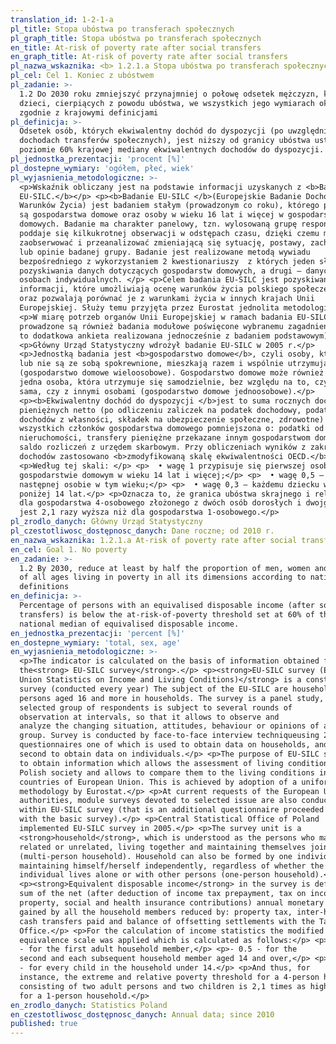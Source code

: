 ```yaml
---
translation_id: 1-2-1-a
pl_title: Stopa ubóstwa po transferach społecznych
pl_graph_title: Stopa ubóstwa po transferach społecznych
en_title: At-risk of poverty rate after social transfers
en_graph_title: At-risk of poverty rate after social transfers
pl_nazwa_wskaznika: <b> 1.2.1.a Stopa ubóstwa po transferach społecznych</b>
pl_cel: Cel 1. Koniec z ubóstwem
pl_zadanie: >-
  1.2 Do 2030 roku zmniejszyć przynajmniej o połowę odsetek mężczyzn, kobiet i
  dzieci, cierpiących z powodu ubóstwa, we wszystkich jego wymiarach określonych
  zgodnie z krajowymi definicjami
pl_definicja: >-
  Odsetek osób, których ekwiwalentny dochód do dyspozycji (po uwzględnieniu w
  dochodach transferów społecznych), jest niższy od granicy ubóstwa ustalonej na
  poziomie 60% krajowej mediany ekwiwalentnych dochodów do dyspozycji.
pl_jednostka_prezentacji: 'procent [%]'
pl_dostepne_wymiary: 'ogółem, płeć, wiek'
pl_wyjasnienia_metodologiczne: >-
  <p>Wskaźnik obliczany jest na podstawie informacji uzyskanych z <b>Badania
  EU-SILC.</b></p> <p><b>Badanie EU-SILC </b>(Europejskie Badanie Dochodów i
  Warunków Życia) jest badaniem stałym (prowadzonym co roku), którego podmiotem
  są gospodarstwa domowe oraz osoby w wieku 16 lat i więcej w gospodarstwach
  domowych. Badanie ma charakter panelowy, tzn. wylosowaną grupę respondentów
  poddaje się kilkukrotnej obserwacji w odstępach czasu, dzięki czemu można
  zaobserwować i przeanalizować zmieniającą się sytuację, postawy, zachowania
  lub opinie badanej grupy. Badanie jest realizowane metodą wywiadu
  bezpośredniego z wykorzystaniem 2 kwestionariuszy  z których jeden służy do
  pozyskiwania danych dotyczących gospodarstw domowych, a drugi – danych o
  osobach indywidualnych. </p> <p>Celem badania EU-SILC jest pozyskiwanie
  informacji, które umożliwiają ocenę warunków życia polskiego społeczeństwa
  oraz pozwalają porównać je z warunkami życia w innych krajach Unii
  Europejskiej. Służy temu przyjęta przez Eurostat jednolita metodologia. </p>
  <p>W miarę potrzeb organów Unii Europejskiej w ramach badania EU-SILC
  prowadzone są również badania modułowe poświęcone wybranemu zagadnieniu (jest
  to dodatkowa ankieta realizowana jednocześnie z badaniem podstawowym).</p>
  <p>Główny Urząd Statystyczny wdrożył badanie EU-SILC w 2005 r.</p>
  <p>Jednostką badania jest <b>gospodarstwo domowe</b>, czyli osoby, które są
  lub nie są ze sobą spokrewnione, mieszkają razem i wspólnie utrzymują się
  (gospodarstwo domowe wieloosobowe). Gospodarstwo domowe może również tworzyć
  jedna osoba, która utrzymuje się samodzielnie, bez względu na to, czy mieszka
  sama, czy z innymi osobami (gospodarstwo domowe jednoosobowe).</p>
  <p><b>Ekwiwalentny dochód do dyspozycji </b>jest to suma rocznych dochodów
  pieniężnych netto (po odliczeniu zaliczek na podatek dochodowy, podatków od
  dochodów z własności, składek na ubezpieczenie społeczne, zdrowotne)
  wszystkich członków gospodarstwa domowego pomniejszona o: podatki od
  nieruchomości, transfery pieniężne przekazane innym gospodarstwom domowym oraz
  saldo rozliczeń z urzędem skarbowym. Przy obliczeniach wyników z zakresu
  dochodów zastosowano <b>zmodyfikowaną skalę ekwiwalentności OECD.</b></p>
  <p>Według tej skali: </p> <p>  • wagę 1 przypisuje się pierwszej osobie w
  gospodarstwie domowym w wieku 14 lat i więcej;</p> <p>  • wagę 0,5 – każdej
  następnej osobie w tym wieku;</p> <p>  • wagę 0,3 – każdemu dziecku w wieku
  poniżej 14 lat.</p> <p>Oznacza to, że granica ubóstwa skrajnego i relatywnego
  dla gospodarstwa 4-osobowego złożonego z dwóch osób dorosłych i dwojga dzieci
  jest 2,1 razy wyższa niż dla gospodarstwa 1-osobowego.</p>
pl_zrodlo_danych: Główny Urząd Statystyczny
pl_czestotliwosc_dostępnosc_danych: Dane roczne; od 2010 r.
en_nazwa_wskaznika: 1.2.1.a At-risk of poverty rate after social transfers
en_cel: Goal 1. No poverty
en_zadanie: >-
  1.2 By 2030, reduce at least by half the proportion of men, women and children
  of all ages living in poverty in all its dimensions according to national
  definitions
en_definicja: >-
  Percentage of persons with an equivalised disposable income (after social
  transfers) is below the at-risk-of-poverty threshold set at 60% of the
  national median of equivalised disposable income.
en_jednostka_prezentacji: 'percent [%]'
en_dostepne_wymiary: 'total, sex, age'
en_wyjasnienia_metodologiczne: >-
  <p>The indicator is calculated on the basis of information obtained from
  the<strong> EU-SILC survey</strong>.</p> <p><strong>EU-SILC survey (European
  Union Statistics on Income and Living Conditions)</strong> is a constant
  survey (conducted every year) The subject of the EU-SILC are households and
  persons aged 16 and more in households. The survey is a panel study, i.e.
  selected group of respondents is subject to several rounds of
  observation at intervals, so that it allows to observe and
  analyze the changing situation, attitudes, behaviour or opinions of a surveyed
  group. Survey is conducted by face-to-face interview techniqueusing 2
  questionnaires one of which is used to obtain data on households, and the
  second to obtain data on individuals.</p> <p>The purpose of EU-SILC survey is
  to obtain information which allows the assessment of living conditions of
  Polish society and allows to compare them to the living conditions in other
  countries of European Union. This is achieved by adoption of a uniform
  methodology by Eurostat.</p> <p>At current requests of the European Union
  authorities, module surveys devoted to selected issue are also conducted
  within EU-SILC survey (that is an additional questionnaire proceeded together
  with the basic survey).</p> <p>Central Statistical Office of Poland
  implemented EU-SILC survey in 2005.</p> <p>The survey unit is a
  <strong>household</strong>, which is understood as the persons who may be
  related or unrelated, living together and maintaining themselves jointly
  (multi-person household). Household can also be formed by one individual
  maintaining himself/herself independently, regardless of whether the
  individual lives alone or with other persons (one-person household).</p>
  <p><strong>Equivalent disposable income</strong> in the survey is defined as a
  sum of the net (after deduction of income tax prepayment, tax on income from
  property, social and health insurance contributions) annual monetary incomes
  gained by all the household members reduced by: property tax, inter-household
  cash transfers paid and balance of offsetting settlements with the Tax
  Office.</p> <p>For the calculation of income statistics the modified OECD
  equivalence scale was applied which is calculated as follows:</p> <p>- 1
  - for the first adult household member,</p> <p>- 0.5 - for the
  second and each subsequent household member aged 14 and over,</p> <p>- 0.3
  - for every child in the household under 14.</p> <p>And thus, for
  instance, the extreme and relative poverty threshold for a 4-person household
  consisting of two adult persons and two children is 2,1 times as high as that
  for a 1-person household.</p>
en_zrodlo_danych: Statistics Poland
en_czestotliwosc_dostępnosc_danych: Annual data; since 2010
published: true
---
```

